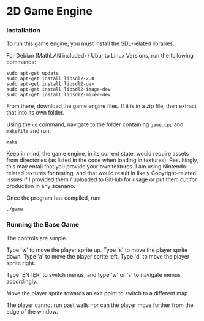 # 2D Game Engine

### Installation

To run this game engine, you must install the SDL-related libraries.

For Debian (MathLAN included) / Ubuntu Linux Versions, run the following commands:

```
sudo apt-get update
sudo apt-get install libsdl2-2.0
sudo apt-get install libsdl2-dev
sudo apt-get install libsdl2-image-dev
sudo apt-get install libsdl2-mixer-dev
```
From there, download the game engine files. If it is in a zip file, then extract that into its own folder.

Using the `cd` command, navigate to the folder containing `game.cpp` and `makefile` and run:

```
make
```

Keep in mind, the game engine, in its current state, would require assets from directories (as listed in the code when loading in textures). Resultingly, this may entail that you provide your own textures. I am using Nintendo-related textures for testing, and that would result in likely Copyright-related issues if I provided them / uploaded to GitHub for usage or put them out for production in any scenario.

Once the program has compiled, run:

```
./game
```

### Running the Base Game 

The controls are simple.

Type 'w' to move the player sprite up.
Type 's' to move the player sprite down.
Type 'a' to move the player sprite left.
Type 'd' to move the player sprite right.

Type 'ENTER' to switch menus, and type 'w' or 's' to navigate menus accordingly.

Move the player sprite towards an exit point to switch to a different map.

The player cannot run past walls nor can the player move further from the edge of the window.
